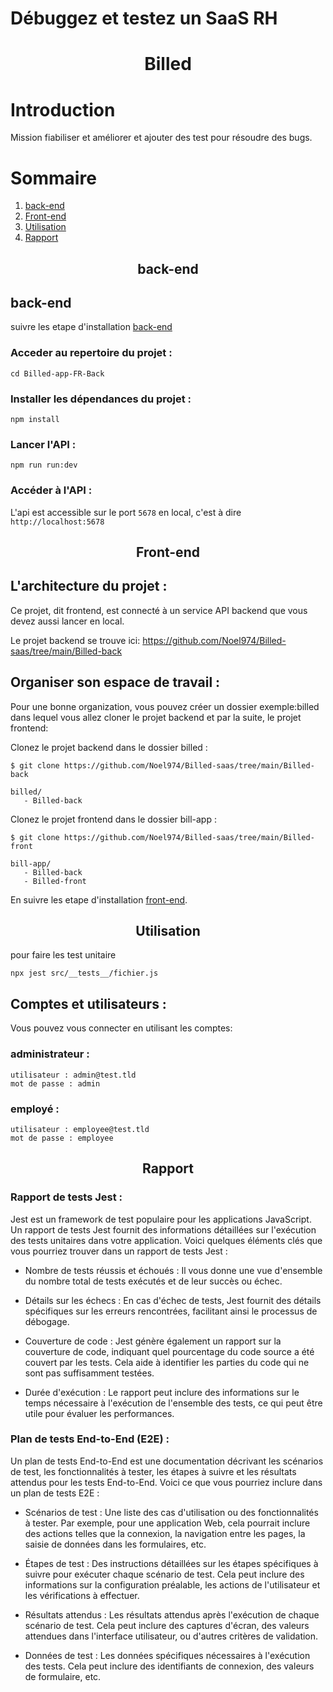 # Débuggez et testez un SaaS RH
<center>

# Billed

</center>

# Introduction
Mission fiabiliser et améliorer et ajouter  des test pour résoudre des bugs.
# Sommaire
1. [back-end](#back-end)
2. [Front-end](#front-end)
4. [Utilisation](#utilisation)
5. [Rapport](#Rapport)

<center>

## back-end

</center>

## back-end
 suivre les etape d'installation [back-end](Billed-back/README.md)
### Acceder au repertoire du projet :
```
cd Billed-app-FR-Back
```

### Installer les dépendances du projet :

```
npm install
```

### Lancer l'API :

```
npm run run:dev
```
### Accéder à l'API :

L'api est accessible sur le port `5678` en local, c'est à dire `http://localhost:5678`


<center>

## Front-end

</center>



## L'architecture du projet :
Ce projet, dit frontend, est connecté à un service API backend que vous devez aussi lancer en local.

Le projet backend se trouve ici: https://github.com/Noel974/Billed-saas/tree/main/Billed-back

## Organiser son espace de travail :
Pour une bonne organization, vous pouvez créer un dossier exemple:billed dans lequel vous allez cloner le projet backend et par la suite, le projet frontend:

Clonez le projet backend dans le dossier billed :
```
$ git clone https://github.com/Noel974/Billed-saas/tree/main/Billed-back
```

```
billed/
   - Billed-back
```

Clonez le projet frontend dans le dossier bill-app :
```
$ git clone https://github.com/Noel974/Billed-saas/tree/main/Billed-front
```

```
bill-app/
   - Billed-back
   - Billed-front
```

En suivre les etape d'installation [front-end](Billed-front/README.md).

<center>

## Utilisation

</center>


pour faire les test unitaire 
 ```
npx jest src/__tests__/fichier.js

```

## Comptes et utilisateurs :

Vous pouvez vous connecter en utilisant les comptes:

### administrateur : 
```
utilisateur : admin@test.tld 
mot de passe : admin
```
### employé :
```
utilisateur : employee@test.tld
mot de passe : employee
```

<center>

## Rapport

</center>

### Rapport de tests Jest :
Jest est un framework de test populaire pour les applications JavaScript. Un rapport de tests Jest fournit des informations détaillées sur l'exécution des tests unitaires dans votre application. Voici quelques éléments clés que vous pourriez trouver dans un rapport de tests Jest :

* Nombre de tests réussis et échoués : Il vous donne une vue d'ensemble du nombre total de tests exécutés et de leur succès ou échec.

* Détails sur les échecs : En cas d'échec de tests, Jest fournit des détails spécifiques sur les erreurs rencontrées, facilitant ainsi le processus de débogage.

* Couverture de code : Jest génère également un rapport sur la couverture de code, indiquant quel pourcentage du code source a été couvert par les tests. Cela aide à identifier les parties du code qui ne sont pas suffisamment testées.

* Durée d'exécution : Le rapport peut inclure des informations sur le temps nécessaire à l'exécution de l'ensemble des tests, ce qui peut être utile pour évaluer les performances.

### Plan de tests End-to-End (E2E) :
Un plan de tests End-to-End est une documentation décrivant les scénarios de test, les fonctionnalités à tester, les étapes à suivre et les résultats attendus pour les tests End-to-End. Voici ce que vous pourriez inclure dans un plan de tests E2E :

* Scénarios de test : Une liste des cas d'utilisation ou des fonctionnalités à tester. Par exemple, pour une application Web, cela pourrait inclure des actions telles que la connexion, la navigation entre les pages, la saisie de données dans les formulaires, etc.

* Étapes de test : Des instructions détaillées sur les étapes spécifiques à suivre pour exécuter chaque scénario de test. Cela peut inclure des informations sur la configuration préalable, les actions de l'utilisateur et les vérifications à effectuer.

* Résultats attendus : Les résultats attendus après l'exécution de chaque scénario de test. Cela peut inclure des captures d'écran, des valeurs attendues dans l'interface utilisateur, ou d'autres critères de validation.

* Données de test : Les données spécifiques nécessaires à l'exécution des tests. Cela peut inclure des identifiants de connexion, des valeurs de formulaire, etc.